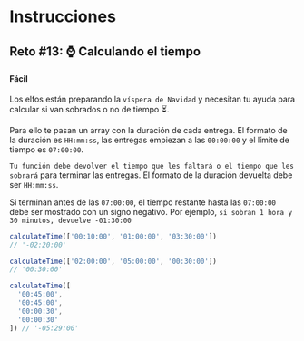 # **Instrucciones**

## **Reto #13: ⌚️ Calculando el tiempo**
#### **Fácil**

Los elfos están preparando la `víspera de Navidad` y necesitan tu ayuda para calcular si van sobrados o no de tiempo ⏳.

Para ello te pasan un array con la duración de cada entrega. El formato de la duración es `HH:mm:ss`, las entregas empiezan a las `00:00:00` y el límite de tiempo es `07:00:00`.

`Tu función debe devolver el tiempo que les faltará o el tiempo que les sobrará` para terminar las entregas. El formato de la duración devuelta debe ser `HH:mm:ss`.

Si terminan antes de las `07:00:00`, el tiempo restante hasta las `07:00:00` debe ser mostrado con un signo negativo. Por ejemplo, `si sobran 1 hora y 30 minutos, devuelve -01:30:00`

```js
calculateTime(['00:10:00', '01:00:00', '03:30:00'])
// '-02:20:00'

calculateTime(['02:00:00', '05:00:00', '00:30:00'])
// '00:30:00'

calculateTime([
  '00:45:00',
  '00:45:00',
  '00:00:30',
  '00:00:30'
]) // '-05:29:00'
```